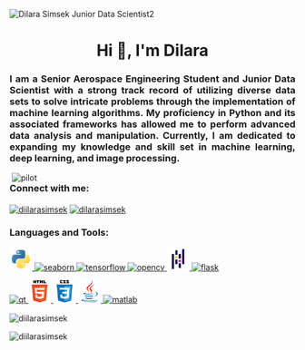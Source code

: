<!--
**diilarasimsek/diilarasimsek** is a ✨ _special_ ✨ repository because its `README.md` (this file) appears on your GitHub profile.
-->

![Dilara Simsek Junior Data Scientist2](https://user-images.githubusercontent.com/74300754/234919528-84d42f02-5ab3-4a33-a9b0-1ebaa1ab36a0.png)

<h1 align="center">Hi 👋, I'm Dilara</h1>
<h3 align="justify">I am a Senior Aerospace Engineering Student and Junior Data Scientist with a strong track record of utilizing diverse data sets to solve intricate problems through the implementation of machine learning algorithms. My proficiency in Python and its associated frameworks has allowed me to perform advanced data analysis and manipulation. Currently, I am dedicated to expanding my knowledge and skill set in machine learning, deep learning, and image processing.</h3>

<img align="right" alt="pilot" width="500" src="https://i.pinimg.com/originals/72/34/f8/7234f8c8805833b4d2ec940c4cb6f406.gif">

<h3 align="left">Connect with me:</h3>
<p align="left">
<a href="https://linkedin.com/in/diilarasimsek" target="blank"><img align="center" src="https://raw.githubusercontent.com/rahuldkjain/github-profile-readme-generator/master/src/images/icons/Social/linked-in-alt.svg" alt="diilarasimsek" height="30" width="40" /></a>
<a href="https://kaggle.com/dilarasimsek" target="blank"><img align="center" src="https://raw.githubusercontent.com/rahuldkjain/github-profile-readme-generator/master/src/images/icons/Social/kaggle.svg" alt="dilarasimsek" height="30" width="40" /></a>
</p>

<h3 align="left">Languages and Tools:</h3>
<p align="left">  <a href="https://www.python.org" target="_blank" rel="noreferrer"> <img src="https://raw.githubusercontent.com/devicons/devicon/master/icons/python/python-original.svg" alt="python" width="40" height="40"/> </a>  <a href="https://seaborn.pydata.org/" target="_blank" rel="noreferrer"> <img src="https://seaborn.pydata.org/_images/logo-mark-lightbg.svg" alt="seaborn" width="40" height="40"/> </a> <a href="https://www.tensorflow.org" target="_blank" rel="noreferrer"> <img src="https://www.vectorlogo.zone/logos/tensorflow/tensorflow-icon.svg" alt="tensorflow" width="40" height="40"/> </a> <a href="https://opencv.org/" target="_blank" rel="noreferrer"> <img src="https://www.vectorlogo.zone/logos/opencv/opencv-icon.svg" alt="opencv" width="40" height="40"/> </a> <a href="https://pandas.pydata.org/" target="_blank" rel="noreferrer"> <img src="https://raw.githubusercontent.com/devicons/devicon/2ae2a900d2f041da66e950e4d48052658d850630/icons/pandas/pandas-original.svg" alt="pandas" width="40" height="40"/> </a> <a href="https://flask.palletsprojects.com/" target="_blank" rel="noreferrer"> <img src="https://www.vectorlogo.zone/logos/pocoo_flask/pocoo_flask-icon.svg" alt="flask" width="40" height="40"/> </a> </p>

<p align="left"> <a href="https://www.qt.io/" target="_blank" rel="noreferrer"> <img src="https://upload.wikimedia.org/wikipedia/commons/0/0b/Qt_logo_2016.svg" alt="qt" width="40" height="40"/> </a> <a href="https://www.w3.org/html/" target="_blank" rel="noreferrer"> <img src="https://raw.githubusercontent.com/devicons/devicon/master/icons/html5/html5-original-wordmark.svg" alt="html5" width="40" height="40"/> </a> <a href="https://www.w3schools.com/css/" target="_blank" rel="noreferrer"> <img src="https://raw.githubusercontent.com/devicons/devicon/master/icons/css3/css3-original-wordmark.svg" alt="css3" width="40" height="40"/> </a> <a href="https://www.java.com" target="_blank" rel="noreferrer"> <img src="https://raw.githubusercontent.com/devicons/devicon/master/icons/java/java-original.svg" alt="java" width="40" height="40"/> </a> <a href="https://www.mathworks.com/" target="_blank" rel="noreferrer"> <img src="https://upload.wikimedia.org/wikipedia/commons/2/21/Matlab_Logo.png" alt="matlab" width="40" height="40"/> </a> </p>

<p><img align="center" src="https://github-readme-stats.vercel.app/api/top-langs?username=diilarasimsek&show_icons=true&locale=en&layout=compact" alt="diilarasimsek" /></p>

<p><img align="center" src="https://github-readme-streak-stats.herokuapp.com/?user=diilarasimsek&" alt="diilarasimsek" /></p>
